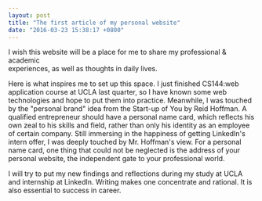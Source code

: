 ```yaml
---
layout: post
title: "The first article of my personal website"
date: "2016-03-23 15:38:17 +0800"
---
```

I wish this website will be a place for me to share my professional & academic  
experiences, as well as thoughts in daily lives.

Here is what inspires me to set up this space. I just finished CS144:web application course at UCLA last quarter, so I have known some web technologies and hope to put them into practice. Meanwhile, I was touched by the "personal brand" idea from the Start-up of You by Reid Hoffman. A qualified entrepreneur should have a personal name card, which reflects his own zeal to his skills and field, rather than only his identity as an employee of certain company. Still immersing in the happiness of getting LinkedIn's  intern offer, I was deeply touched by Mr. Hoffman's view. For a personal name card, one thing that could not be neglected is the address of your personal website, the independent gate to your professional world.

I will try to put my new findings and reflections during my study at UCLA and internship at LinkedIn. Writing makes one concentrate and rational. It is also essential to success in career.
